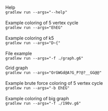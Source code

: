 Help
\
`gradlew run --args="--help"`
\
\
Example coloring of 5 vertex cycle\
`gradlew run --args="EhEG"`
\
\
Example coloring of k5\
`gradlew run --args="D~{"`
\
\
File example\
`gradlew run --args="-f ./graph.g6"`

Grid graph\
`gradlew run --args="OrGWGd@A?G_P?@?__GG@@"`
\
\
Example brute force coloring of 5 vertex cycle\
`gradlew run --args="-b EhEG"`
\
\
Example coloring of big graph\
`gradlew run --args="-f ./190v.g6"`